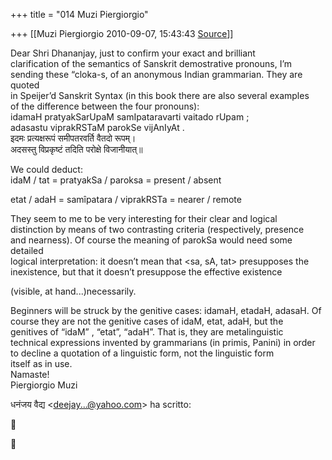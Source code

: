 +++
title = "014 Muzi Piergiorgio"

+++
[[Muzi Piergiorgio	2010-09-07, 15:43:43 [Source](https://groups.google.com/g/samskrita/c/kl_dAL7jz3s)]]



Dear Shri Dhananjay, just to confirm your exact and brilliant  
clarification of the semantics of Sanskrit demostrative pronouns, I’m  
sending these “cloka-s, of an anonymous Indian grammarian. They are quoted  
in Speijer’d Sanskrit Syntax (in this book there are also several examples  
of the difference between the four pronouns):  
idamaH pratyakSarUpaM samIpataravarti vaitado rUpam ;  
adasastu viprakRSTaM parokSe vijAnIyAt .  
इदमः प्रत्यक्षरूपं समीपतरवर्ति वैतदो रूपम्।  
अदसस्तु विप्रकृष्टं तदिति परोक्षे विजानीयात्॥

We could deduct:  
idaM / tat = pratyakSa / paroksa = present / absent  

etat / adaH = samîpatara / viprakRSTa = nearer / remote

They seem to me to be very interesting for their clear and logical  
distinction by means of two contrasting criteria (respectively, presence  
and nearness). Of course the meaning of parokSa would need some detailed  
logical interpretation: it doesn’t mean that \<sa, sA, tat> presupposes the  
inexistence, but that it doesn’t presuppose the effective existence  

(visible, at hand...)necessarily.

  
Beginners will be struck by the genitive cases: idamaH, etadaH, adasaH. Of  
course they are not the genitive cases of idaM, etat, adaH, but the  
genitives of “idaM” , “etat”, “adaH”. That is, they are metalinguistic  
technical expressions invented by grammarians (in primis, Panini) in order  
to decline a quotation of a linguistic form, not the linguistic form  
itself as in use.  
Namaste!  
Piergiorgio Muzi

  
धनंजय वैद्य \<[deejay...@yahoo.com]()\> ha scritto:  





